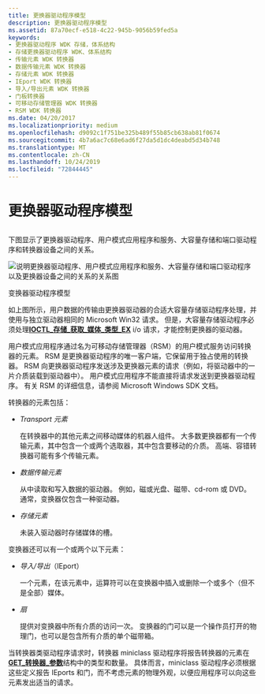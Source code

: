 ```yaml
---
title: 更换器驱动程序模型
description: 更换器驱动程序模型
ms.assetid: 87a70ecf-e518-4c22-945b-9056b59fed5a
keywords:
- 更换器驱动程序 WDK 存储，体系结构
- 存储更换器驱动程序 WDK、体系结构
- 传输元素 WDK 转换器
- 数据传输元素 WDK 转换器
- 存储元素 WDK 转换器
- IEport WDK 转换器
- 导入/导出元素 WDK 转换器
- 门板转换器
- 可移动存储管理器 WDK 转换器
- RSM WDK 转换器
ms.date: 04/20/2017
ms.localizationpriority: medium
ms.openlocfilehash: d9092c1f751be325b489f55b85cb638ab81f0674
ms.sourcegitcommit: 4b7a6ac7c68e6ad6f27da5d1dc4deabd5d34b748
ms.translationtype: MT
ms.contentlocale: zh-CN
ms.lasthandoff: 10/24/2019
ms.locfileid: "72844445"
---
```

# <a name="the-changer-driver-model"></a>更换器驱动程序模型


## <span id="ddk_the_changer_driver_model_kg"></span><span id="DDK_THE_CHANGER_DRIVER_MODEL_KG"></span>


下图显示了更换器驱动程序、用户模式应用程序和服务、大容量存储和端口驱动程序和转换器设备之间的关系。

![说明更换器驱动程序、用户模式应用程序和服务、大容量存储和端口驱动程序以及更换器设备之间的关系的关系图](images/changer.png)

变换器驱动程序模型

如上图所示，用户数据的传输由更换器驱动器的合适大容量存储驱动程序处理，并使用与独立驱动器相同的 Microsoft Win32 请求。 但是，大容量存储驱动程序必须处理[**IOCTL\_存储\_获取\_媒体\_类型\_EX**](https://docs.microsoft.com/windows-hardware/drivers/ddi/ntddstor/ni-ntddstor-ioctl_storage_get_media_types_ex) i/o 请求，才能控制更换器的驱动器。

用户模式应用程序通过名为可移动存储管理器（RSM）的用户模式服务访问转换器的元素。 RSM 是更换器驱动程序的唯一客户端，它保留用于独占使用的转换器。 RSM 向更换器驱动程序发送涉及更换器元素的请求（例如，将驱动器中的一片介质装载到驱动器中）。 用户模式应用程序不能直接将请求发送到更换器驱动程序。 有关 RSM 的详细信息，请参阅 Microsoft Windows SDK 文档。

转换器的元素包括：

-   *Transport 元素*

    在转换器中的其他元素之间移动媒体的机器人组件。 大多数更换器都有一个传输元素，其中包含一个或两个选取器，其中包含要移动的介质。 高端、容错转换器可能有多个传输元素。

-   *数据传输元素*

    从中读取和写入数据的驱动器。 例如，磁或光盘、磁带、cd-rom 或 DVD。 通常，变换器仅包含一种驱动器。

-   *存储元素*

    未装入驱动器时存储媒体的槽。

变换器还可以有一个或两个以下元素：

-   *导入/导出*（IEport）

    一个元素，在该元素中，运算符可以在变换器中插入或删除一个或多个（但不是全部）媒体。

-   *扇*

    提供对变换器中所有介质的访问一次。 变换器的门可以是一个操作员打开的物理门，也可以是包含所有介质的单个磁带箱。

当转换器类驱动程序请求时，转换器 miniclass 驱动程序将报告转换器的元素在[**GET\_转换器\_参数**](https://docs.microsoft.com/windows-hardware/drivers/ddi/ntddchgr/ns-ntddchgr-_get_changer_parameters)结构中的类型和数量。 具体而言，miniclass 驱动程序必须根据这些定义报告 IEports 和门，而不考虑元素的物理外观，以便应用程序可以向这些元素发出适当的请求。

 

 





